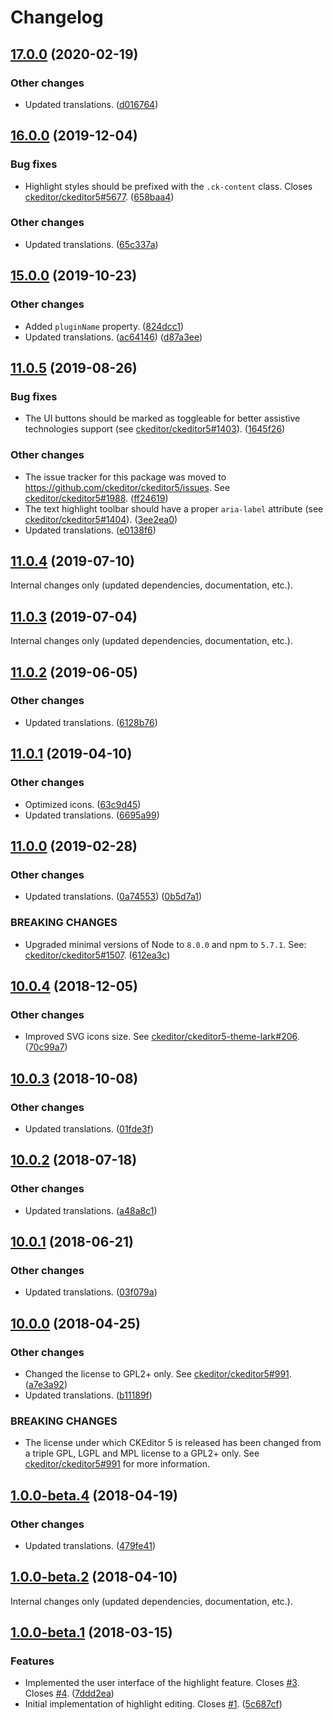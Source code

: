Changelog
=========

## [17.0.0](https://github.com/ckeditor/ckeditor5-highlight/compare/v16.0.0...v17.0.0) (2020-02-19)

### Other changes

* Updated translations. ([d016764](https://github.com/ckeditor/ckeditor5-highlight/commit/d016764))


## [16.0.0](https://github.com/ckeditor/ckeditor5-highlight/compare/v15.0.0...v16.0.0) (2019-12-04)

### Bug fixes

* Highlight styles should be prefixed with the `.ck-content` class. Closes [ckeditor/ckeditor5#5677](https://github.com/ckeditor/ckeditor5/issues/5677). ([658baa4](https://github.com/ckeditor/ckeditor5-highlight/commit/658baa4))

### Other changes

* Updated translations. ([65c337a](https://github.com/ckeditor/ckeditor5-highlight/commit/65c337a))


## [15.0.0](https://github.com/ckeditor/ckeditor5-highlight/compare/v11.0.5...v15.0.0) (2019-10-23)

### Other changes

* Added `pluginName` property. ([824dcc1](https://github.com/ckeditor/ckeditor5-highlight/commit/824dcc1))
* Updated translations. ([ac64146](https://github.com/ckeditor/ckeditor5-highlight/commit/ac64146)) ([d87a3ee](https://github.com/ckeditor/ckeditor5-highlight/commit/d87a3ee))


## [11.0.5](https://github.com/ckeditor/ckeditor5-highlight/compare/v11.0.4...v11.0.5) (2019-08-26)

### Bug fixes

* The UI buttons should be marked as toggleable for better assistive technologies support (see [ckeditor/ckeditor5#1403](https://github.com/ckeditor/ckeditor5/issues/1403)). ([1645f26](https://github.com/ckeditor/ckeditor5-highlight/commit/1645f26))

### Other changes

* The issue tracker for this package was moved to https://github.com/ckeditor/ckeditor5/issues. See [ckeditor/ckeditor5#1988](https://github.com/ckeditor/ckeditor5/issues/1988). ([ff24619](https://github.com/ckeditor/ckeditor5-highlight/commit/ff24619))
* The text highlight toolbar should have a proper `aria-label` attribute (see [ckeditor/ckeditor5#1404](https://github.com/ckeditor/ckeditor5/issues/1404)). ([3ee2ea0](https://github.com/ckeditor/ckeditor5-highlight/commit/3ee2ea0))
* Updated translations. ([e0138f6](https://github.com/ckeditor/ckeditor5-highlight/commit/e0138f6))


## [11.0.4](https://github.com/ckeditor/ckeditor5-highlight/compare/v11.0.3...v11.0.4) (2019-07-10)

Internal changes only (updated dependencies, documentation, etc.).


## [11.0.3](https://github.com/ckeditor/ckeditor5-highlight/compare/v11.0.2...v11.0.3) (2019-07-04)

Internal changes only (updated dependencies, documentation, etc.).


## [11.0.2](https://github.com/ckeditor/ckeditor5-highlight/compare/v11.0.1...v11.0.2) (2019-06-05)

### Other changes

* Updated translations. ([6128b76](https://github.com/ckeditor/ckeditor5-highlight/commit/6128b76))


## [11.0.1](https://github.com/ckeditor/ckeditor5-highlight/compare/v11.0.0...v11.0.1) (2019-04-10)

### Other changes

* Optimized icons. ([63c9d45](https://github.com/ckeditor/ckeditor5-highlight/commit/63c9d45))
* Updated translations. ([6695a99](https://github.com/ckeditor/ckeditor5-highlight/commit/6695a99))


## [11.0.0](https://github.com/ckeditor/ckeditor5-highlight/compare/v10.0.4...v11.0.0) (2019-02-28)

### Other changes

* Updated translations. ([0a74553](https://github.com/ckeditor/ckeditor5-highlight/commit/0a74553)) ([0b5d7a1](https://github.com/ckeditor/ckeditor5-highlight/commit/0b5d7a1))

### BREAKING CHANGES

* Upgraded minimal versions of Node to `8.0.0` and npm to `5.7.1`. See: [ckeditor/ckeditor5#1507](https://github.com/ckeditor/ckeditor5/issues/1507). ([612ea3c](https://github.com/ckeditor/ckeditor5-cloud-services/commit/612ea3c))


## [10.0.4](https://github.com/ckeditor/ckeditor5-highlight/compare/v10.0.3...v10.0.4) (2018-12-05)

### Other changes

* Improved SVG icons size. See [ckeditor/ckeditor5-theme-lark#206](https://github.com/ckeditor/ckeditor5-theme-lark/issues/206). ([70c99a7](https://github.com/ckeditor/ckeditor5-highlight/commit/70c99a7))


## [10.0.3](https://github.com/ckeditor/ckeditor5-highlight/compare/v10.0.2...v10.0.3) (2018-10-08)

### Other changes

* Updated translations. ([01fde3f](https://github.com/ckeditor/ckeditor5-highlight/commit/01fde3f))


## [10.0.2](https://github.com/ckeditor/ckeditor5-highlight/compare/v10.0.1...v10.0.2) (2018-07-18)

### Other changes

* Updated translations. ([a48a8c1](https://github.com/ckeditor/ckeditor5-highlight/commit/a48a8c1))


## [10.0.1](https://github.com/ckeditor/ckeditor5-highlight/compare/v10.0.0...v10.0.1) (2018-06-21)

### Other changes

* Updated translations. ([03f079a](https://github.com/ckeditor/ckeditor5-highlight/commit/03f079a))


## [10.0.0](https://github.com/ckeditor/ckeditor5-highlight/compare/v1.0.0-beta.4...v10.0.0) (2018-04-25)

### Other changes

* Changed the license to GPL2+ only. See [ckeditor/ckeditor5#991](https://github.com/ckeditor/ckeditor5/issues/991). ([a7e3a92](https://github.com/ckeditor/ckeditor5-highlight/commit/a7e3a92))
* Updated translations. ([b11189f](https://github.com/ckeditor/ckeditor5-highlight/commit/b11189f))

### BREAKING CHANGES

* The license under which CKEditor 5 is released has been changed from a triple GPL, LGPL and MPL license to a GPL2+ only. See [ckeditor/ckeditor5#991](https://github.com/ckeditor/ckeditor5/issues/991) for more information.


## [1.0.0-beta.4](https://github.com/ckeditor/ckeditor5-highlight/compare/v1.0.0-beta.2...v1.0.0-beta.4) (2018-04-19)

### Other changes

* Updated translations. ([479fe41](https://github.com/ckeditor/ckeditor5-highlight/commit/479fe41))


## [1.0.0-beta.2](https://github.com/ckeditor/ckeditor5-highlight/compare/v1.0.0-beta.1...v1.0.0-beta.2) (2018-04-10)

Internal changes only (updated dependencies, documentation, etc.).


## [1.0.0-beta.1](https://github.com/ckeditor/ckeditor5-highlight/compare/v0.0.1...v1.0.0-beta.1) (2018-03-15)

### Features

* Implemented the user interface of the highlight feature. Closes [#3](https://github.com/ckeditor/ckeditor5-highlight/issues/3). Closes [#4](https://github.com/ckeditor/ckeditor5-highlight/issues/4). ([7ddd2ea](https://github.com/ckeditor/ckeditor5-highlight/commit/7ddd2ea))
* Initial implementation of highlight editing. Closes [#1](https://github.com/ckeditor/ckeditor5-highlight/issues/1). ([5c687cf](https://github.com/ckeditor/ckeditor5-highlight/commit/5c687cf))
